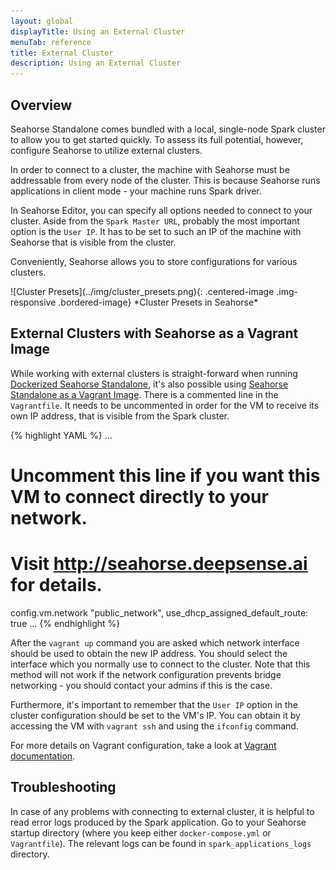 ```yaml
---
layout: global
displayTitle: Using an External Cluster
menuTab: reference
title: External Cluster
description: Using an External Cluster
---
```


## Overview

Seahorse Standalone comes bundled with a local, single-node Spark cluster to allow you to get started quickly.
To assess its full potential, however, configure Seahorse to utilize external clusters.

In order to connect to a cluster, the machine with Seahorse must be addressable from every node of the cluster.
This is because Seahorse runs applications in client mode - your machine runs Spark driver.

In Seahorse Editor, you can specify all options needed to connect to your cluster.
Aside from the `Spark Master URL`, probably the most important option is the `User IP`.
It has to be set to such an IP of the machine with Seahorse that is visible from the cluster.

Conveniently, Seahorse allows you to store configurations for various clusters.

<div class="centered-container" markdown="1">
  ![Cluster Presets](../img/cluster_presets.png){: .centered-image .img-responsive .bordered-image}
  *Cluster Presets in Seahorse*
</div>

## External Clusters with Seahorse as a Vagrant Image

While working with external clusters is straight-forward when running
[Dockerized Seahorse Standalone](../deployment/standalone.html#dockerized-seahorse-standalone),
it's also possible using [Seahorse Standalone as a Vagrant Image](../deployment/standalone.html#seahorse-standalone-as-a-vagrant-image).
There is a commented line in the `Vagrantfile`.
It needs to be uncommented in order for the VM to receive its own IP address, that is visible from
the Spark cluster.

{% highlight YAML %}
 ...
 # Uncomment this line if you want this VM to connect directly to your network.
 # Visit http://seahorse.deepsense.ai for details.
 config.vm.network "public_network", use_dhcp_assigned_default_route: true
 ...
{% endhighlight %}

After the `vagrant up` command you are asked which network interface should be used to obtain
the new IP address. You should select the interface which you normally use to connect to the cluster.
Note that this method will not work if the network configuration prevents bridge
networking - you should contact your admins if this is the case.

Furthermore, it's important to remember that the `User IP` option in the cluster configuration
should be set to the VM's IP.
You can obtain it by accessing the VM with `vagrant ssh` and using the `ifconfig` command.

For more details on Vagrant configuration, take a look at
[Vagrant documentation](https://www.vagrantup.com/docs/networking/public_network.html).

## Troubleshooting

In case of any problems with connecting to external cluster, it is helpful to read error logs
produced by the Spark application. Go to your Seahorse startup directory
(where you keep either `docker-compose.yml` or `Vagrantfile`).
The relevant logs can be found in `spark_applications_logs` directory.
